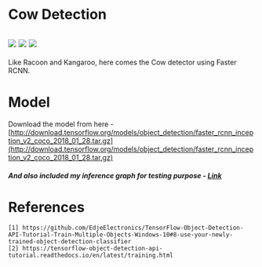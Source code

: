 # Cow Detection
![](https://img.shields.io/badge/tensowflow-v1.14-orange?style=for-the-badge&logo=appveyor)
![](https://img.shields.io/badge/FasterRCNN-inception__v2-blue?style=for-the-badge&logo=appveyor)
![](https://img.shields.io/badge/COCO-dataset-green?style=for-the-badge&logo=appveyor)
------
Like Racoon and Kangaroo, here comes the Cow detector using Faster RCNN.

# Model
Download the model from here - [http://download.tensorflow.org/models/object_detection/faster_rcnn_inception_v2_coco_2018_01_28.tar.gz](http://download.tensorflow.org/models/object_detection/faster_rcnn_inception_v2_coco_2018_01_28.tar.gz) 

##### And also included my inference graph for testing purpose - [Link](https://github.com/niyazed/cow_detection/tree/master/inference_graph)


# References
```
[1] https://github.com/EdjeElectronics/TensorFlow-Object-Detection-API-Tutorial-Train-Multiple-Objects-Windows-10#8-use-your-newly-trained-object-detection-classifier
[2] https://tensorflow-object-detection-api-tutorial.readthedocs.io/en/latest/training.html
```
